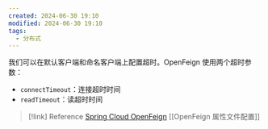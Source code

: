 ```yaml
---
created: 2024-06-30 19:10
modified: 2024-06-30 19:10
tags:
  - 分布式
---
```


我们可以在默认客户端和命名客户端上配置超时。OpenFeign 使用两个超时参数：

- `connectTimeout`：连接超时时间
- `readTimeout`：读超时时间

> [!link] Reference
> [Spring Cloud OpenFeign](https://docs.spring.io/spring-cloud-openfeign/docs/3.1.9/reference/html/#springencoder-configuration)
> [[OpenFeign 属性文件配置]]
